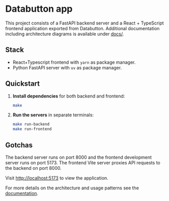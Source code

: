 # Databutton app

This project consists of a FastAPI backend server and a React + TypeScript frontend application exported from Databutton.
Additional documentation including architecture diagrams is available under [docs/](docs/).

## Stack

- React+Typescript frontend with `yarn` as package manager.
- Python FastAPI server with `uv` as package manager.

## Quickstart

1. **Install dependencies** for both backend and frontend:

   ```bash
   make
   ```

2. **Run the servers** in separate terminals:

   ```bash
   make run-backend
   make run-frontend
   ```

## Gotchas

The backend server runs on port 8000 and the frontend development server runs on port 5173. The frontend Vite server proxies API requests to the backend on port 8000.

Visit <http://localhost:5173> to view the application.

For more details on the architecture and usage patterns see the [documentation](docs/).
